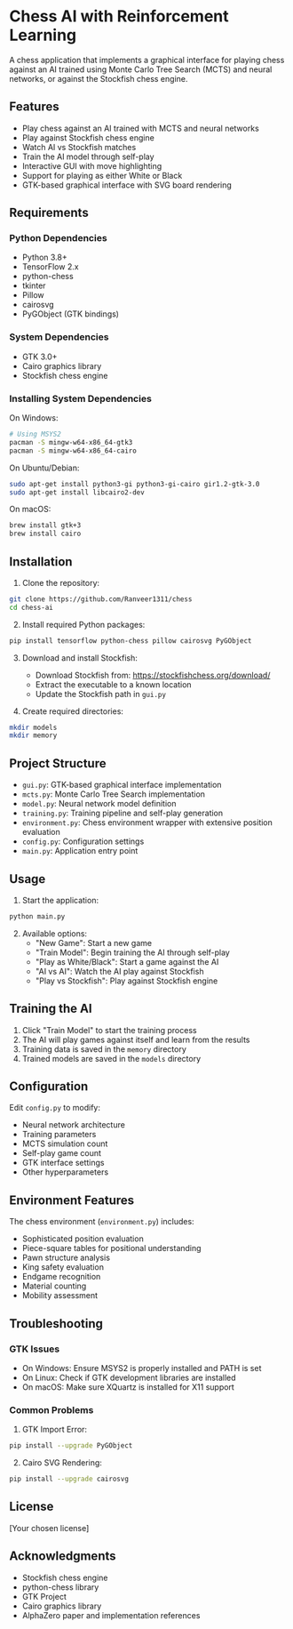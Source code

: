 # Chess AI with Reinforcement Learning

A chess application that implements a graphical interface for playing chess against an AI trained using Monte Carlo Tree Search (MCTS) and neural networks, or against the Stockfish chess engine.

## Features

- Play chess against an AI trained with MCTS and neural networks
- Play against Stockfish chess engine
- Watch AI vs Stockfish matches
- Train the AI model through self-play
- Interactive GUI with move highlighting
- Support for playing as either White or Black
- GTK-based graphical interface with SVG board rendering

## Requirements

### Python Dependencies
- Python 3.8+
- TensorFlow 2.x
- python-chess
- tkinter
- Pillow
- cairosvg
- PyGObject (GTK bindings)

### System Dependencies
- GTK 3.0+
- Cairo graphics library
- Stockfish chess engine

### Installing System Dependencies

On Windows:
```bash
# Using MSYS2
pacman -S mingw-w64-x86_64-gtk3
pacman -S mingw-w64-x86_64-cairo
```

On Ubuntu/Debian:
```bash
sudo apt-get install python3-gi python3-gi-cairo gir1.2-gtk-3.0
sudo apt-get install libcairo2-dev
```

On macOS:
```bash
brew install gtk+3
brew install cairo
```

## Installation

1. Clone the repository:
```bash
git clone https://github.com/Ranveer1311/chess
cd chess-ai
```

2. Install required Python packages:
```bash
pip install tensorflow python-chess pillow cairosvg PyGObject
```

3. Download and install Stockfish:
   - Download Stockfish from: https://stockfishchess.org/download/
   - Extract the executable to a known location
   - Update the Stockfish path in `gui.py`

4. Create required directories:
```bash
mkdir models
mkdir memory
```

## Project Structure

- `gui.py`: GTK-based graphical interface implementation
- `mcts.py`: Monte Carlo Tree Search implementation
- `model.py`: Neural network model definition
- `training.py`: Training pipeline and self-play generation
- `environment.py`: Chess environment wrapper with extensive position evaluation
- `config.py`: Configuration settings
- `main.py`: Application entry point

## Usage

1. Start the application:
```bash
python main.py
```

2. Available options:
   - "New Game": Start a new game
   - "Train Model": Begin training the AI through self-play
   - "Play as White/Black": Start a game against the AI
   - "AI vs AI": Watch the AI play against Stockfish
   - "Play vs Stockfish": Play against Stockfish engine

## Training the AI

1. Click "Train Model" to start the training process
2. The AI will play games against itself and learn from the results
3. Training data is saved in the `memory` directory
4. Trained models are saved in the `models` directory

## Configuration

Edit `config.py` to modify:
- Neural network architecture
- Training parameters
- MCTS simulation count
- Self-play game count
- GTK interface settings
- Other hyperparameters

## Environment Features

The chess environment (`environment.py`) includes:
- Sophisticated position evaluation
- Piece-square tables for positional understanding
- Pawn structure analysis
- King safety evaluation
- Endgame recognition
- Material counting
- Mobility assessment

## Troubleshooting

### GTK Issues
- On Windows: Ensure MSYS2 is properly installed and PATH is set
- On Linux: Check if GTK development libraries are installed
- On macOS: Make sure XQuartz is installed for X11 support

### Common Problems
1. GTK Import Error:
```bash
pip install --upgrade PyGObject
```

2. Cairo SVG Rendering:
```bash
pip install --upgrade cairosvg
```

## License

[Your chosen license]

## Acknowledgments

- Stockfish chess engine
- python-chess library
- GTK Project
- Cairo graphics library
- AlphaZero paper and implementation references
